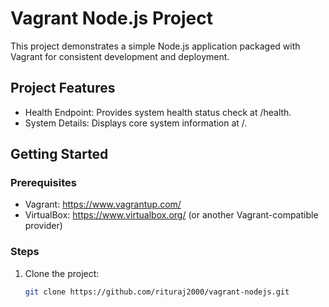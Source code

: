 # Vagrant Node.js Project

This project demonstrates a simple Node.js application packaged with Vagrant for consistent development and deployment.

## Project Features

- Health Endpoint: Provides system health status check at /health.
- System Details: Displays core system information at /.

## Getting Started

### Prerequisites

- Vagrant: https://www.vagrantup.com/
- VirtualBox: https://www.virtualbox.org/ (or another Vagrant-compatible provider)

### Steps

1. Clone the project:

   ```bash
   git clone https://github.com/rituraj2000/vagrant-nodejs.git


